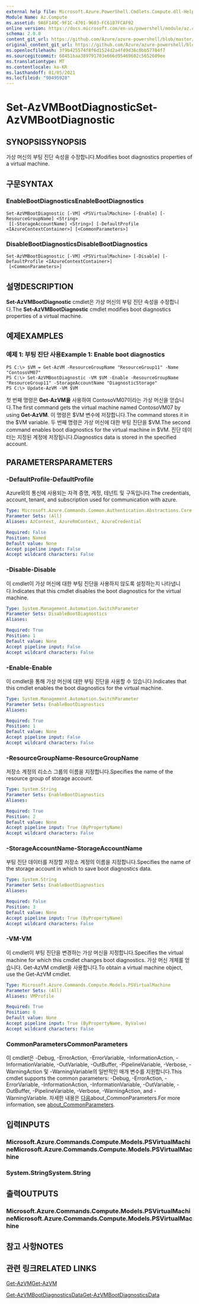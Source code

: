 ```yaml
---
external help file: Microsoft.Azure.PowerShell.Cmdlets.Compute.dll-Help.xml
Module Name: Az.Compute
ms.assetid: 9A6F140C-9F1C-4701-9603-FC6107FCAF92
online version: https://docs.microsoft.com/en-us/powershell/module/az.compute/set-azvmbootdiagnostic
schema: 2.0.0
content_git_url: https://github.com/Azure/azure-powershell/blob/master/src/Compute/Compute/help/Set-AzVMBootDiagnostic.md
original_content_git_url: https://github.com/Azure/azure-powershell/blob/master/src/Compute/Compute/help/Set-AzVMBootDiagnostic.md
ms.openlocfilehash: 3f9b425574f8f6d1524d2a4fd9d36c0bb57784f7
ms.sourcegitcommit: 68451baa389791703e666d95469602c5652609ee
ms.translationtype: MT
ms.contentlocale: ko-KR
ms.lasthandoff: 01/05/2021
ms.locfileid: "98495928"
---
```

# <span data-ttu-id="0eee7-101">Set-AzVMBootDiagnostic</span><span class="sxs-lookup"><span data-stu-id="0eee7-101">Set-AzVMBootDiagnostic</span></span>

## <span data-ttu-id="0eee7-102">SYNOPSIS</span><span class="sxs-lookup"><span data-stu-id="0eee7-102">SYNOPSIS</span></span>
<span data-ttu-id="0eee7-103">가상 머신의 부팅 진단 속성을 수정합니다.</span><span class="sxs-lookup"><span data-stu-id="0eee7-103">Modifies boot diagnostics properties of a virtual machine.</span></span>

## <span data-ttu-id="0eee7-104">구문</span><span class="sxs-lookup"><span data-stu-id="0eee7-104">SYNTAX</span></span>

### <span data-ttu-id="0eee7-105">EnableBootDiagnostics</span><span class="sxs-lookup"><span data-stu-id="0eee7-105">EnableBootDiagnostics</span></span>
```
Set-AzVMBootDiagnostic [-VM] <PSVirtualMachine> [-Enable] [-ResourceGroupName] <String>
 [[-StorageAccountName] <String>] [-DefaultProfile <IAzureContextContainer>] [<CommonParameters>]
```

### <span data-ttu-id="0eee7-106">DisableBootDiagnostics</span><span class="sxs-lookup"><span data-stu-id="0eee7-106">DisableBootDiagnostics</span></span>
```
Set-AzVMBootDiagnostic [-VM] <PSVirtualMachine> [-Disable] [-DefaultProfile <IAzureContextContainer>]
 [<CommonParameters>]
```

## <span data-ttu-id="0eee7-107">설명</span><span class="sxs-lookup"><span data-stu-id="0eee7-107">DESCRIPTION</span></span>
<span data-ttu-id="0eee7-108">**Set-AzVMBootDiagnostic** cmdlet은 가상 머신의 부팅 진단 속성을 수정합니다.</span><span class="sxs-lookup"><span data-stu-id="0eee7-108">The **Set-AzVMBootDiagnostic** cmdlet modifies boot diagnostics properties of a virtual machine.</span></span>

## <span data-ttu-id="0eee7-109">예제</span><span class="sxs-lookup"><span data-stu-id="0eee7-109">EXAMPLES</span></span>

### <span data-ttu-id="0eee7-110">예제 1: 부팅 진단 사용</span><span class="sxs-lookup"><span data-stu-id="0eee7-110">Example 1: Enable boot diagnostics</span></span>
```
PS C:\> $VM = Get-AzVM -ResourceGroupName "ResourceGroup11" -Name "ContosoVM07"
PS C:\> Set-AzVMBootDiagnostic -VM $VM -Enable -ResourceGroupName "ResourceGroup11" -StorageAccountName "DiagnosticStorage"
PS C:\> Update-AzVM -VM $VM
```

<span data-ttu-id="0eee7-111">첫 번째 명령은 **Get-AzVM을** 사용하여 ContosoVM07이라는 가상 머신을 얻습니다.</span><span class="sxs-lookup"><span data-stu-id="0eee7-111">The first command gets the virtual machine named ContosoVM07 by using **Get-AzVM**.</span></span>
<span data-ttu-id="0eee7-112">이 명령은 $VM 변수에 저장합니다.</span><span class="sxs-lookup"><span data-stu-id="0eee7-112">The command stores it in the $VM variable.</span></span>
<span data-ttu-id="0eee7-113">두 번째 명령은 가상 머신에 대한 부팅 진단을 $VM.</span><span class="sxs-lookup"><span data-stu-id="0eee7-113">The second command enables boot diagnostics for the virtual machine in $VM.</span></span>
<span data-ttu-id="0eee7-114">진단 데이터는 지정된 계정에 저장됩니다.</span><span class="sxs-lookup"><span data-stu-id="0eee7-114">Diagnostics data is stored in the specified account.</span></span>

## <span data-ttu-id="0eee7-115">PARAMETERS</span><span class="sxs-lookup"><span data-stu-id="0eee7-115">PARAMETERS</span></span>

### <span data-ttu-id="0eee7-116">-DefaultProfile</span><span class="sxs-lookup"><span data-stu-id="0eee7-116">-DefaultProfile</span></span>
<span data-ttu-id="0eee7-117">Azure와의 통신에 사용되는 자격 증명, 계정, 테넌트 및 구독입니다.</span><span class="sxs-lookup"><span data-stu-id="0eee7-117">The credentials, account, tenant, and subscription used for communication with azure.</span></span>

```yaml
Type: Microsoft.Azure.Commands.Common.Authentication.Abstractions.Core.IAzureContextContainer
Parameter Sets: (All)
Aliases: AzContext, AzureRmContext, AzureCredential

Required: False
Position: Named
Default value: None
Accept pipeline input: False
Accept wildcard characters: False
```

### <span data-ttu-id="0eee7-118">-Disable</span><span class="sxs-lookup"><span data-stu-id="0eee7-118">-Disable</span></span>
<span data-ttu-id="0eee7-119">이 cmdlet이 가상 머신에 대한 부팅 진단을 사용하지 않도록 설정하는지 나타냅니다.</span><span class="sxs-lookup"><span data-stu-id="0eee7-119">Indicates that this cmdlet disables the boot diagnostics for the virtual machine.</span></span>

```yaml
Type: System.Management.Automation.SwitchParameter
Parameter Sets: DisableBootDiagnostics
Aliases:

Required: True
Position: 1
Default value: None
Accept pipeline input: False
Accept wildcard characters: False
```

### <span data-ttu-id="0eee7-120">-Enable</span><span class="sxs-lookup"><span data-stu-id="0eee7-120">-Enable</span></span>
<span data-ttu-id="0eee7-121">이 cmdlet을 통해 가상 머신에 대한 부팅 진단을 사용할 수 있습니다.</span><span class="sxs-lookup"><span data-stu-id="0eee7-121">Indicates that this cmdlet enables the boot diagnostics for the virtual machine.</span></span>

```yaml
Type: System.Management.Automation.SwitchParameter
Parameter Sets: EnableBootDiagnostics
Aliases:

Required: True
Position: 1
Default value: None
Accept pipeline input: False
Accept wildcard characters: False
```

### <span data-ttu-id="0eee7-122">-ResourceGroupName</span><span class="sxs-lookup"><span data-stu-id="0eee7-122">-ResourceGroupName</span></span>
<span data-ttu-id="0eee7-123">저장소 계정의 리소스 그룹의 이름을 지정합니다.</span><span class="sxs-lookup"><span data-stu-id="0eee7-123">Specifies the name of the resource group of storage account.</span></span>

```yaml
Type: System.String
Parameter Sets: EnableBootDiagnostics
Aliases:

Required: True
Position: 2
Default value: None
Accept pipeline input: True (ByPropertyName)
Accept wildcard characters: False
```

### <span data-ttu-id="0eee7-124">-StorageAccountName</span><span class="sxs-lookup"><span data-stu-id="0eee7-124">-StorageAccountName</span></span>
<span data-ttu-id="0eee7-125">부팅 진단 데이터를 저장할 저장소 계정의 이름을 지정합니다.</span><span class="sxs-lookup"><span data-stu-id="0eee7-125">Specifies the name of the storage account in which to save boot diagnostics data.</span></span>

```yaml
Type: System.String
Parameter Sets: EnableBootDiagnostics
Aliases:

Required: False
Position: 3
Default value: None
Accept pipeline input: True (ByPropertyName)
Accept wildcard characters: False
```

### <span data-ttu-id="0eee7-126">-VM</span><span class="sxs-lookup"><span data-stu-id="0eee7-126">-VM</span></span>
<span data-ttu-id="0eee7-127">이 cmdlet이 부팅 진단을 변경하는 가상 머신을 지정합니다.</span><span class="sxs-lookup"><span data-stu-id="0eee7-127">Specifies the virtual machine for which this cmdlet changes boot diagnostics.</span></span>
<span data-ttu-id="0eee7-128">가상 머신 개체를 얻습니다. Get-AzVM cmdlet을 사용합니다.</span><span class="sxs-lookup"><span data-stu-id="0eee7-128">To obtain a virtual machine object, use the Get-AzVM cmdlet.</span></span>

```yaml
Type: Microsoft.Azure.Commands.Compute.Models.PSVirtualMachine
Parameter Sets: (All)
Aliases: VMProfile

Required: True
Position: 0
Default value: None
Accept pipeline input: True (ByPropertyName, ByValue)
Accept wildcard characters: False
```

### <span data-ttu-id="0eee7-129">CommonParameters</span><span class="sxs-lookup"><span data-stu-id="0eee7-129">CommonParameters</span></span>
<span data-ttu-id="0eee7-130">이 cmdlet은 -Debug, -ErrorAction, -ErrorVariable, -InformationAction, -InformationVariable, -OutVariable, -OutBuffer, -PipelineVariable, -Verbose, -WarningAction 및 -WarningVariable의 일반적인 매개 변수를 지원합니다.</span><span class="sxs-lookup"><span data-stu-id="0eee7-130">This cmdlet supports the common parameters: -Debug, -ErrorAction, -ErrorVariable, -InformationAction, -InformationVariable, -OutVariable, -OutBuffer, -PipelineVariable, -Verbose, -WarningAction, and -WarningVariable.</span></span> <span data-ttu-id="0eee7-131">자세한 내용은 [다음](http://go.microsoft.com/fwlink/?LinkID=113216)about_CommonParameters.</span><span class="sxs-lookup"><span data-stu-id="0eee7-131">For more information, see [about_CommonParameters](http://go.microsoft.com/fwlink/?LinkID=113216).</span></span>

## <span data-ttu-id="0eee7-132">입력</span><span class="sxs-lookup"><span data-stu-id="0eee7-132">INPUTS</span></span>

### <span data-ttu-id="0eee7-133">Microsoft.Azure.Commands.Compute.Models.PSVirtualMachine</span><span class="sxs-lookup"><span data-stu-id="0eee7-133">Microsoft.Azure.Commands.Compute.Models.PSVirtualMachine</span></span>

### <span data-ttu-id="0eee7-134">System.String</span><span class="sxs-lookup"><span data-stu-id="0eee7-134">System.String</span></span>

## <span data-ttu-id="0eee7-135">출력</span><span class="sxs-lookup"><span data-stu-id="0eee7-135">OUTPUTS</span></span>

### <span data-ttu-id="0eee7-136">Microsoft.Azure.Commands.Compute.Models.PSVirtualMachine</span><span class="sxs-lookup"><span data-stu-id="0eee7-136">Microsoft.Azure.Commands.Compute.Models.PSVirtualMachine</span></span>

## <span data-ttu-id="0eee7-137">참고 사항</span><span class="sxs-lookup"><span data-stu-id="0eee7-137">NOTES</span></span>

## <span data-ttu-id="0eee7-138">관련 링크</span><span class="sxs-lookup"><span data-stu-id="0eee7-138">RELATED LINKS</span></span>

[<span data-ttu-id="0eee7-139">Get-AzVM</span><span class="sxs-lookup"><span data-stu-id="0eee7-139">Get-AzVM</span></span>](./Get-AzVM.md)

[<span data-ttu-id="0eee7-140">Get-AzVMBootDiagnosticsData</span><span class="sxs-lookup"><span data-stu-id="0eee7-140">Get-AzVMBootDiagnosticsData</span></span>](./Get-AzVMBootDiagnosticsData.md)


